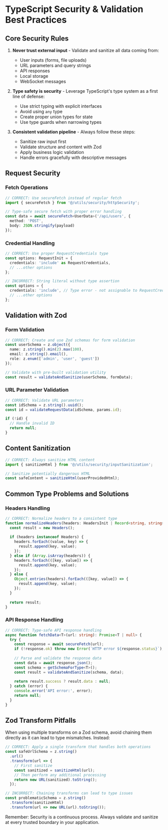 # TypeScript Security & Validation Best Practices

## Core Security Rules

1. **Never trust external input** - Validate and sanitize all data coming from:
   - User inputs (forms, file uploads)
   - URL parameters and query strings
   - API responses
   - Local storage
   - WebSocket messages

2. **Type safety is security** - Leverage TypeScript's type system as a first line of defense:
   - Use strict typing with explicit interfaces
   - Avoid using `any` type
   - Create proper union types for state
   - Use type guards when narrowing types

3. **Consistent validation pipeline** - Always follow these steps:
   - Sanitize raw input first
   - Validate structure and content with Zod
   - Apply business logic validation
   - Handle errors gracefully with descriptive messages

## Request Security

### Fetch Operations

```typescript
// CORRECT: Use secureFetch instead of regular fetch
import { secureFetch } from '@/utils/security/httpSecurity';

// Type-safe secure fetch with proper error handling
const data = await secureFetch<UserData>('/api/users', {
  method: 'POST',
  body: JSON.stringify(payload)
});
```

### Credential Handling

```typescript
// CORRECT: Use proper RequestCredentials type
const options: RequestInit = {
  credentials: 'include' as RequestCredentials,
  // ...other options
};

// INCORRECT: String literal without type assertion
const options = {
  credentials: 'include', // Type error - not assignable to RequestCredentials
  // ...other options
};
```

## Validation with Zod

### Form Validation

```typescript
// CORRECT: Create and use Zod schemas for form validation
const userSchema = z.object({
  name: z.string().min(2).max(100),
  email: z.string().email(),
  role: z.enum(['admin', 'user', 'guest'])
});

// Validate with pre-built validation utility
const result = validateAndSanitize(userSchema, formData);
```

### URL Parameter Validation

```typescript
// CORRECT: Validate URL parameters
const idSchema = z.string().uuid();
const id = validateRequestData(idSchema, params.id);

if (!id) {
  // Handle invalid ID
  return null;
}
```

## Content Sanitization

```typescript
// CORRECT: Always sanitize HTML content
import { sanitizeHtml } from '@/utils/security/inputSanitization';

// Sanitize potentially dangerous HTML
const safeContent = sanitizeHtml(userProvidedHtml);
```

## Common Type Problems and Solutions

### Headers Handling

```typescript
// CORRECT: Normalize headers to a consistent type
function normalizeHeaders(headers: HeadersInit | Record<string, string>): Headers {
  const result = new Headers();
  
  if (headers instanceof Headers) {
    headers.forEach((value, key) => {
      result.append(key, value);
    });
  } else if (Array.isArray(headers)) {
    headers.forEach(([key, value]) => {
      result.append(key, value);
    });
  } else {
    Object.entries(headers).forEach(([key, value]) => {
      result.append(key, value);
    });
  }
  
  return result;
}
```

### API Response Handling

```typescript
// CORRECT: Type-safe API response handling
async function fetchData<T>(url: string): Promise<T | null> {
  try {
    const response = await secureFetch(url);
    if (!response.ok) throw new Error(`HTTP error ${response.status}`);
    
    // Parse and validate the response data
    const data = await response.json();
    const schema = getSchemaForType<T>();
    const result = validateAndSanitize(schema, data);
    
    return result.success ? result.data : null;
  } catch (error) {
    console.error('API error:', error);
    return null;
  }
}
```

## Zod Transform Pitfalls

When using multiple transforms on a Zod schema, avoid chaining them directly as it can lead to type mismatches. Instead:

```typescript
// CORRECT: Apply a single transform that handles both operations
const safeUrlSchema = z.string()
  .url()
  .transform(url => {
    // First sanitize
    const sanitized = sanitizeHtml(url);
    // Then perform any additional processing
    return new URL(sanitized).toString();
  });

// INCORRECT: Chaining transforms can lead to type issues
const problematicSchema = z.string()
  .transform(sanitizeHtml)
  .transform(url => new URL(url).toString());
```

Remember: Security is a continuous process. Always validate and sanitize at every trusted boundary in your application.
